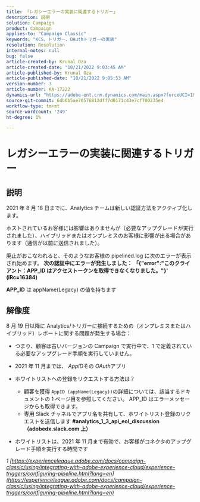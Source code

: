 ```yaml
---
title: 「レガシーエラーの実装に関連するトリガー」
description: 説明
solution: Campaign
product: Campaign
applies-to: "Campaign Classic"
keywords: "KCS、トリガー、OAuthトリガーの実装"
resolution: Resolution
internal-notes: null
bug: false
article-created-by: Krunal Oza
article-created-date: "10/21/2022 9:03:45 AM"
article-published-by: Krunal Oza
article-published-date: "10/21/2022 9:05:53 AM"
version-number: 3
article-number: KA-17222
dynamics-url: "https://adobe-ent.crm.dynamics.com/main.aspx?forceUCI=1&pagetype=entityrecord&etn=knowledgearticle&id=d63b333e-1f51-ed11-bba2-0022480867fb"
source-git-commit: 6db6b5ae70576812dff7d0171c43e7cf700235e4
workflow-type: tm+mt
source-wordcount: '249'
ht-degree: 1%

---
```


# レガシーエラーの実装に関連するトリガー

## 説明


2021 年 8 月 18 日までに、Analytics チームは新しい認証方法をアクティブ化します。

ホストされているお客様には影響はありませんが（必要なアップグレードが実行されました）、ハイブリッドまたはオンプレミスのお客様に影響が出る場合があります（通信が以前に送信されました）。

廃止がおこなわれると、そのようなお客様の pipelined.log に次のエラーが表示され始めます。
<b>次の認証中にエラーが発生しました： 「{&quot;error&quot;:&quot;このクライアント：APP_ID はアクセストークンを取得できなくなりました。&quot;}&#39; (iRc=16384)</b>

<b>APP_ID</b> は appName(Legacy) の値を持ちます


## 解像度


8 月 19 日以降に Analytics/トリガーに接続するための（オンプレミスまたはハイブリッド）レポートに関する問題が発生する場合：

- つまり、顧客は古いバージョンの Campaign で実行中で、1 で定義されている必要なアップグレード手順を実行していません。
- 2021 年 11 月までは、 *AppID*&#x200B;その *OAuth*&#x200B;アプリ
- ホワイトリストへの登録をリクエストする方法は？

   - 顧客を獲得 `AppID (appName(Legacy))`の詳細については、該当するドキュメントの 1 ページ目を参照してください。 APP_ID はエラーメッセージからも取得できます。
   - 専用 Slack チャネルでアプリ名を共有して、ホワイトリスト登録のリクエストを送信します <b>#analytics_1_3_api_eol_discussion （adobedx.slack.com 上）</b>
- ホワイトリストは、2021 年 11 月まで有効で、お客様がコネクタのアップグレード手順を実行する時間です


*1 [https://experienceleague.adobe.com/docs/campaign-classic/using/integrating-with-adobe-experience-cloud/experience-triggers/configuring-pipeline.html?lang=en](https://experienceleague.adobe.com/docs/campaign-classic/using/integrating-with-adobe-experience-cloud/experience-triggers/configuring-pipeline.html?lang=en)*
